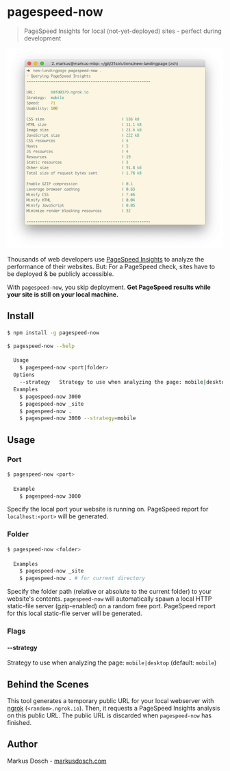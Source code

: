 # pagespeed-now

> PageSpeed Insights for local (not-yet-deployed) sites - perfect during development

![](screenshot.png)

Thousands of web developers use [PageSpeed Insights](https://developers.google.com/speed/pagespeed/insights/) to analyze the performance of their websites. But: For a PageSpeed check, sites have to be deployed & be publicly accessible.

With `pagespeed-now`, you skip deployment. **Get PageSpeed results while your site is still on your local machine.**

## Install

```sh
$ npm install -g pagespeed-now
```

```sh
$ pagespeed-now --help

  Usage
    $ pagespeed-now <port|folder>
  Options
    --strategy   Strategy to use when analyzing the page: mobile|desktop (default: mobile)
  Examples
    $ pagespeed-now 3000
    $ pagespeed-now _site
    $ pagespeed-now .
    $ pagespeed-now 3000 --strategy=mobile
```

## Usage

### Port

```sh
$ pagespeed-now <port>

  Example
    $ pagespeed-now 3000
```

Specify the local port your website is running on. PageSpeed report for `localhost:<port>` will be generated.

### Folder

```sh
$ pagespeed-now <folder>

  Examples
    $ pagespeed-now _site
    $ pagespeed-now . # for current directory
```

Specify the folder path (relative or absolute to the current folder) to your website's contents. `pagespeed-now` will automatically spawn a local HTTP static-file server (gzip-enabled) on a random free port. PageSpeed report for this local static-file server will be generated.

### Flags

#### --strategy

Strategy to use when analyzing the page: `mobile|desktop` (default: `mobile`)

## Behind the Scenes

This tool generates a temporary public URL for your local webserver with [ngrok](https://ngrok.com) (`<random>.ngrok.io`). Then, it requests a PageSpeed Insights analysis on this public URL. The public URL is discarded when `pagespeed-now` has finished.

## Author

Markus Dosch - [markusdosch.com](https://markusdosch.com)

